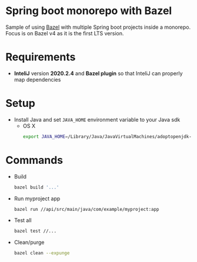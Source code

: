 # Spring boot monorepo with Bazel

Sample of using [Bazel](https://docs.bazel.build/versions/3.7.0/getting-started.html) with multiple Spring boot projects 
inside a monorepo. Focus is on Bazel v4 as it is the first LTS version.

# Requirements
 - **InteliJ** version **2020.2.4** and **Bazel plugin** so that InteliJ can properly map dependencies

# Setup
 - Install Java and set `JAVA_HOME` environment variable to your Java sdk
   - OS X
        ```bash
        export JAVA_HOME=/Library/Java/JavaVirtualMachines/adoptopenjdk-14.jdk/Contents/Home/
        ```

# Commands
 - Build
    ```bash
    bazel build '...' 
    ```
 - Run myproject app
    ```bash
    bazel run //api/src/main/java/com/example/myproject:app
    ``` 
 - Test all
    ```bash
    bazel test //... 
    ```
 - Clean/purge
    ```bash
    bazel clean --expunge 
    ```

## 
